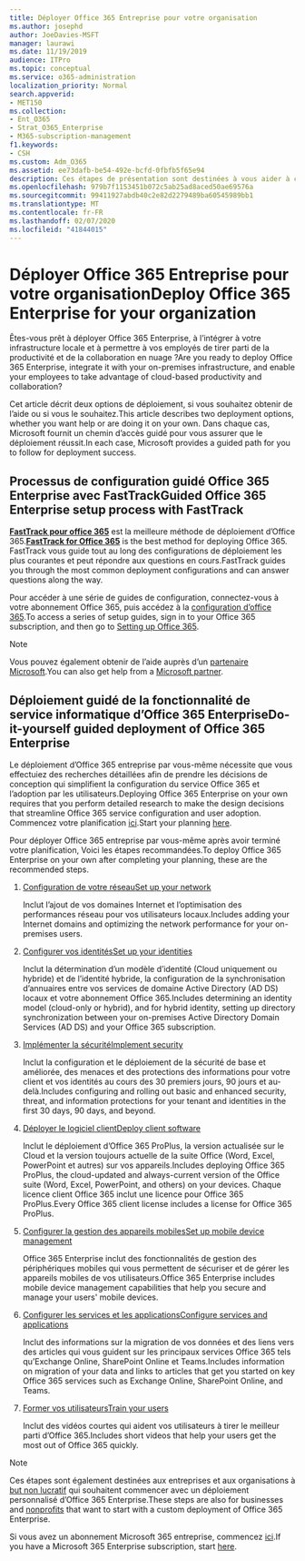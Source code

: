 ```yaml
---
title: Déployer Office 365 Entreprise pour votre organisation
ms.author: josephd
author: JoeDavies-MSFT
manager: laurawi
ms.date: 11/19/2019
audience: ITPro
ms.topic: conceptual
ms.service: o365-administration
localization_priority: Normal
search.appverid:
- MET150
ms.collection:
- Ent_O365
- Strat_O365_Enterprise
- M365-subscription-management
f1.keywords:
- CSH
ms.custom: Adm_O365
ms.assetid: ee73dafb-be54-492e-bcfd-0fbfb5f65e94
description: Ces étapes de présentation sont destinées à vous aider à configurer votre réseau, à créer vos identités, à déployer Office 365 ProPlus, à migrer vos données et à aider les personnes de votre organisation à utiliser Office 365.
ms.openlocfilehash: 979b7f1153451b072c5ab25ad8aced50ae69576a
ms.sourcegitcommit: 99411927abdb40c2e82d2279489ba60545989bb1
ms.translationtype: MT
ms.contentlocale: fr-FR
ms.lasthandoff: 02/07/2020
ms.locfileid: "41844015"
---
```

# <a name="deploy-office-365-enterprise-for-your-organization"></a><span data-ttu-id="ef9a6-103">Déployer Office 365 Entreprise pour votre organisation</span><span class="sxs-lookup"><span data-stu-id="ef9a6-103">Deploy Office 365 Enterprise for your organization</span></span>

<span data-ttu-id="ef9a6-104">Êtes-vous prêt à déployer Office 365 Enterprise, à l’intégrer à votre infrastructure locale et à permettre à vos employés de tirer parti de la productivité et de la collaboration en nuage ?</span><span class="sxs-lookup"><span data-stu-id="ef9a6-104">Are you ready to deploy Office 365 Enterprise, integrate it with your on-premises infrastructure, and enable your employees to take advantage of cloud-based productivity and collaboration?</span></span>

<span data-ttu-id="ef9a6-105">Cet article décrit deux options de déploiement, si vous souhaitez obtenir de l’aide ou si vous le souhaitez.</span><span class="sxs-lookup"><span data-stu-id="ef9a6-105">This article describes two deployment options, whether you want help or are doing it on your own.</span></span> <span data-ttu-id="ef9a6-106">Dans chaque cas, Microsoft fournit un chemin d’accès guidé pour vous assurer que le déploiement réussit.</span><span class="sxs-lookup"><span data-stu-id="ef9a6-106">In each case, Microsoft provides a guided path for you to follow for deployment success.</span></span>

## <a name="guided-office-365-enterprise-setup-process-with-fasttrack"></a><span data-ttu-id="ef9a6-107">Processus de configuration guidé Office 365 Enterprise avec FastTrack</span><span class="sxs-lookup"><span data-stu-id="ef9a6-107">Guided Office 365 Enterprise setup process with FastTrack</span></span>

<span data-ttu-id="ef9a6-108">**[FastTrack pour office 365](https://docs.microsoft.com/fasttrack/O365-fasttrack-benefit-for-office-365)** est la meilleure méthode de déploiement d’Office 365.</span><span class="sxs-lookup"><span data-stu-id="ef9a6-108">**[FastTrack for Office 365](https://docs.microsoft.com/fasttrack/O365-fasttrack-benefit-for-office-365)** is the best method for deploying Office 365.</span></span> <span data-ttu-id="ef9a6-109">FastTrack vous guide tout au long des configurations de déploiement les plus courantes et peut répondre aux questions en cours.</span><span class="sxs-lookup"><span data-stu-id="ef9a6-109">FastTrack guides you through the most common deployment configurations and can answer questions along the way.</span></span> 

<span data-ttu-id="ef9a6-110">Pour accéder à une série de guides de configuration, connectez-vous à votre abonnement Office 365, puis accédez à la [configuration d’office 365](https://aka.ms/o365fasttrack).</span><span class="sxs-lookup"><span data-stu-id="ef9a6-110">To access a series of setup guides, sign in to your Office 365 subscription, and then go to [Setting up Office 365](https://aka.ms/o365fasttrack).</span></span>

>[!Note]
><span data-ttu-id="ef9a6-111">Vous pouvez également obtenir de l’aide auprès d’un [partenaire Microsoft](https://www.microsoft.com/solution-providers/home).</span><span class="sxs-lookup"><span data-stu-id="ef9a6-111">You can also get help from a [Microsoft partner](https://www.microsoft.com/solution-providers/home).</span></span>
>

## <a name="do-it-yourself-guided-deployment-of-office-365-enterprise"></a><span data-ttu-id="ef9a6-112">Déploiement guidé de la fonctionnalité de service informatique d’Office 365 Enterprise</span><span class="sxs-lookup"><span data-stu-id="ef9a6-112">Do-it-yourself guided deployment of Office 365 Enterprise</span></span>

<span data-ttu-id="ef9a6-113">Le déploiement d’Office 365 entreprise par vous-même nécessite que vous effectuiez des recherches détaillées afin de prendre les décisions de conception qui simplifient la configuration du service Office 365 et l’adoption par les utilisateurs.</span><span class="sxs-lookup"><span data-stu-id="ef9a6-113">Deploying Office 365 Enterprise on your own requires that you perform detailed research to make the design decisions that streamline Office 365 service configuration and user adoption.</span></span> <span data-ttu-id="ef9a6-114">Commencez votre planification [ici](get-your-organization-ready-for-office-365.md).</span><span class="sxs-lookup"><span data-stu-id="ef9a6-114">Start your planning [here](get-your-organization-ready-for-office-365.md).</span></span>

<span data-ttu-id="ef9a6-115">Pour déployer Office 365 entreprise par vous-même après avoir terminé votre planification, Voici les étapes recommandées.</span><span class="sxs-lookup"><span data-stu-id="ef9a6-115">To deploy Office 365 Enterprise on your own after completing your planning, these are the recommended steps.</span></span>

1. [<span data-ttu-id="ef9a6-116">Configuration de votre réseau</span><span class="sxs-lookup"><span data-stu-id="ef9a6-116">Set up your network</span></span>](set-up-network-for-office-365.md)

   <span data-ttu-id="ef9a6-117">Inclut l’ajout de vos domaines Internet et l’optimisation des performances réseau pour vos utilisateurs locaux.</span><span class="sxs-lookup"><span data-stu-id="ef9a6-117">Includes adding your Internet domains and optimizing the network performance for your on-premises users.</span></span>
 
2. [<span data-ttu-id="ef9a6-118">Configurer vos identités</span><span class="sxs-lookup"><span data-stu-id="ef9a6-118">Set up your identities</span></span>](protect-your-global-administrator-accounts.md)

   <span data-ttu-id="ef9a6-119">Inclut la détermination d’un modèle d’identité (Cloud uniquement ou hybride) et de l’identité hybride, la configuration de la synchronisation d’annuaires entre vos services de domaine Active Directory (AD DS) locaux et votre abonnement Office 365.</span><span class="sxs-lookup"><span data-stu-id="ef9a6-119">Includes determining an identity model (cloud-only or hybrid), and for hybrid identity, setting up directory synchronization between your on-premises Active Directory Domain Services (AD DS) and your Office 365 subscription.</span></span>

3. [<span data-ttu-id="ef9a6-120">Implémenter la sécurité</span><span class="sxs-lookup"><span data-stu-id="ef9a6-120">Implement security</span></span>](https://docs.microsoft.com/office365/securitycompliance/security-roadmap)

   <span data-ttu-id="ef9a6-121">Inclut la configuration et le déploiement de la sécurité de base et améliorée, des menaces et des protections des informations pour votre client et vos identités au cours des 30 premiers jours, 90 jours et au-delà.</span><span class="sxs-lookup"><span data-stu-id="ef9a6-121">Includes configuring and rolling out basic and enhanced security, threat, and information protections for your tenant and identities in the first 30 days, 90 days, and beyond.</span></span>
 
4. [<span data-ttu-id="ef9a6-122">Déployer le logiciel client</span><span class="sxs-lookup"><span data-stu-id="ef9a6-122">Deploy client software</span></span>](https://docs.microsoft.com/DeployOffice/deployment-guide-for-office-365-proplus)

   <span data-ttu-id="ef9a6-123">Inclut le déploiement d’Office 365 ProPlus, la version actualisée sur le Cloud et la version toujours actuelle de la suite Office (Word, Excel, PowerPoint et autres) sur vos appareils.</span><span class="sxs-lookup"><span data-stu-id="ef9a6-123">Includes deploying Office 365 ProPlus, the cloud-updated and always-current version of the Office suite (Word, Excel, PowerPoint, and others) on your devices.</span></span> <span data-ttu-id="ef9a6-124">Chaque licence client Office 365 inclut une licence pour Office 365 ProPlus.</span><span class="sxs-lookup"><span data-stu-id="ef9a6-124">Every Office 365 client license includes a license for Office 365 ProPlus.</span></span>
 
5. [<span data-ttu-id="ef9a6-125">Configurer la gestion des appareils mobiles</span><span class="sxs-lookup"><span data-stu-id="ef9a6-125">Set up mobile device management</span></span>](https://support.office.com/article/set-up-mobile-device-management-mdm-in-office-365-dd892318-bc44-4eb1-af00-9db5430be3cd)

   <span data-ttu-id="ef9a6-126">Office 365 Enterprise inclut des fonctionnalités de gestion des périphériques mobiles qui vous permettent de sécuriser et de gérer les appareils mobiles de vos utilisateurs.</span><span class="sxs-lookup"><span data-stu-id="ef9a6-126">Office 365 Enterprise includes mobile device management capabilities that help you secure and manage your users' mobile devices.</span></span>
 
6. [<span data-ttu-id="ef9a6-127">Configurer les services et les applications</span><span class="sxs-lookup"><span data-stu-id="ef9a6-127">Configure services and applications</span></span>](configure-services-and-applications.md)

   <span data-ttu-id="ef9a6-128">Inclut des informations sur la migration de vos données et des liens vers des articles qui vous guident sur les principaux services Office 365 tels qu’Exchange Online, SharePoint Online et Teams.</span><span class="sxs-lookup"><span data-stu-id="ef9a6-128">Includes information on migration of your data and links to articles that get you started on key Office 365 services such as Exchange Online, SharePoint Online, and Teams.</span></span>
 
7. [<span data-ttu-id="ef9a6-129">Former vos utilisateurs</span><span class="sxs-lookup"><span data-stu-id="ef9a6-129">Train your users</span></span>](https://docs.microsoft.com/office365/admin/admin-overview/get-started-with-office-365#training-resources-for-your-users)

   <span data-ttu-id="ef9a6-130">Inclut des vidéos courtes qui aident vos utilisateurs à tirer le meilleur parti d’Office 365.</span><span class="sxs-lookup"><span data-stu-id="ef9a6-130">Includes short videos that help your users get the most out of Office 365 quickly.</span></span>
 

>[!Note]
><span data-ttu-id="ef9a6-131">Ces étapes sont également destinées aux entreprises et aux organisations à [but non lucratif](https://go.microsoft.com/fwlink/?LinkId=627221) qui souhaitent commencer avec un déploiement personnalisé d’Office 365 Enterprise.</span><span class="sxs-lookup"><span data-stu-id="ef9a6-131">These steps are also for businesses and [nonprofits](https://go.microsoft.com/fwlink/?LinkId=627221) that want to start with a custom deployment of Office 365 Enterprise.</span></span> 
>

<span data-ttu-id="ef9a6-132">Si vous avez un abonnement Microsoft 365 entreprise, commencez [ici](https://docs.microsoft.com/microsoft-365/enterprise/deploy-microsoft-365-enterprise).</span><span class="sxs-lookup"><span data-stu-id="ef9a6-132">If you have a Microsoft 365 Enterprise subscription, start [here](https://docs.microsoft.com/microsoft-365/enterprise/deploy-microsoft-365-enterprise).</span></span>
